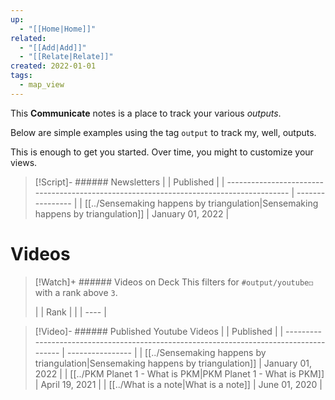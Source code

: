 ```yaml
---
up:
  - "[[Home|Home]]"
related:
  - "[[Add|Add]]"
  - "[[Relate|Relate]]"
created: 2022-01-01
tags:
  - map_view
---
```

This **Communicate** notes is a place to track your various *outputs*.

Below are simple examples using the tag `output` to track my, well, outputs. 

This is enough to get you started. Over time, you might to customize your views.

> [!Script]- ###### Newsletters
>  |                                                                                         | Published        |
> | --------------------------------------------------------------------------------------- | ---------------- |
> | [[../Sensemaking happens by triangulation\|Sensemaking happens by triangulation]] | January 01, 2022 |
> 

# Videos

> [!Watch]+ ###### Videos on Deck
> This filters for `#output/youtube◻️` with a rank above `3`.
> 
>  |  | Rank |
> |  | ---- |
> 


> [!Video]- ###### Published Youtube Videos
>  |                                                                                         | Published        |
> | --------------------------------------------------------------------------------------- | ---------------- |
> | [[../Sensemaking happens by triangulation\|Sensemaking happens by triangulation]] | January 01, 2022 |
> | [[../PKM Planet 1 - What is PKM\|PKM Planet 1 - What is PKM]]                     | April 19, 2021   |
> | [[../What is a note\|What is a note]]                                             | June 01, 2020    |
> 



